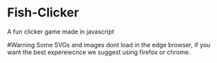 # Fish-Clicker
A fun clicker game made in javascript

#Warning
Some SVGs and images dont load in the edge browser, if you want the best expereiecnce we suggest using firefox or chrome.
